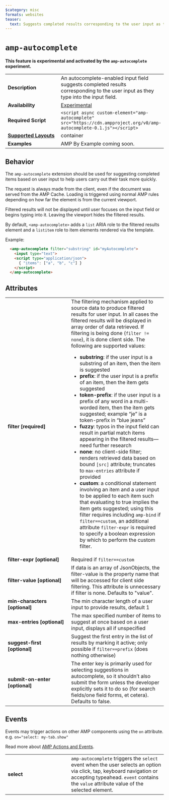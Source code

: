 ```yaml
---
$category: misc
formats: websites
teaser: 
  text: Suggests completed results corresponding to the user input as they type into the input field.
---
```

<!--
Copyright 2019 The AMP HTML Authors. All Rights Reserved.

Licensed under the Apache License, Version 2.0 (the "License");
you may not use this file except in compliance with the License.
You may obtain a copy of the License at

      http://www.apache.org/licenses/LICENSE-2.0

Unless required by applicable law or agreed to in writing, software
distributed under the License is distributed on an "AS-IS" BASIS,
WITHOUT WARRANTIES OR CONDITIONS OF ANY KIND, either express or implied.
See the License for the specific language governing permissions and
limitations under the License.
-->

# `amp-autocomplete`

**This feature is experimental and activated by the `amp-autocomplete` experiment.**

<table>
  <tr>
    <td width="40%"><strong>Description</strong></td>
    <td>An autocomplete-enabled input field suggests completed results corresponding to the user input as they type into the input field.</td>
  </tr>
  <tr>
    <td width="40%"><strong>Availability</strong></td>
     <td><a href="https://www.ampproject.org/docs/reference/experimental.html">Experimental</a></td>
  </tr>
  <tr>
    <td width="40%"><strong>Required Script</strong></td>
    <td><code>&lt;script async custom-element="amp-autocomplete" src="https://cdn.ampproject.org/v0/amp-autocomplete-0.1.js">&lt;/script></code></td>
  </tr>
  <tr>
    <td class="col-fourty"><strong><a href="https://www.ampproject.org/docs/guides/responsive/control_layout.html">Supported Layouts</a></strong></td>
    <td>container</td>
  </tr>
  <tr>
    <td width="40%"><strong>Examples</strong></td>
    <td>AMP By Example coming soon.</td>
  </tr>
</table>

## Behavior

The `amp-autocomplete` extension should be used for suggesting completed items based on user input to help users carry out their task more quickly.

The request is always made from the client, even if the document was served from the AMP Cache. Loading is triggered using normal AMP rules depending on how far the element is from the current viewport.

Filtered results will not be displayed until user focuses on the input field or begins typing into it. Leaving the viewport hides the filtered results.

By default, `<amp-autocomplete>` adds a `list` ARIA role to the filtered results element and a `listitem` role to item elements rendered via the template.

Example:
```html
  <amp-autocomplete filter="substring" id="myAutocomplete">
    <input type="text">
    <script type="application/json">
      { "items": ["a", "b", "c"] }
    </script>
  </amp-autocomplete>
```

## Attributes

<table>
  <tr>
    <td width="40%"><strong>filter [required]</strong></td>
    <td>The filtering mechanism applied to source data to produce filtered results for user input. In all cases the filtered results will be displayed in array order of data retrieved. If filtering is being done (<code>filter != none</code>), it is done client side. The following are supported values:
    <ul>
      <li><strong>substring</strong>: if the user input is a substring of an item, then the item is suggested</li>
      <li><strong>prefix</strong>: if the user input is a prefix of an item, then the item gets suggested</li>
      <li><strong>token-prefix</strong>: if the user input is a prefix of any word in a multi-worded item, then the item gets suggested; example “je” is a token-prefix in “blue jeans”</li>
      <li><strong>fuzzy</strong>: typos in the input field can result in partial match items appearing in the filtered results—need further research</li>
      <li><strong>none</strong>: no client-side filter; renders retrieved data based on bound <code>[src]</code> attribute; truncates to <code>max-entries</code> attribute if provided</li>
      <li><strong>custom</strong>: a conditional statement involving an item and a user input to be applied to each item such that evaluating to true implies the item gets suggested; using this filter requires including <code>amp-bind</code> if <code>filter==custom</code>, an additional attribute <code>filter-expr</code> is required to specify a boolean expression by which to perform the custom filter.</li>
    </td>
  </tr>
  <tr>
    <td width="40%"><strong>filter-expr [optional]</strong></td>
    <td>Required if <code>filter==custom</code></td>
  </tr>
  <tr>
    <td width="40%"><strong>filter-value [optional]</strong></td>
    <td>If data is an array of JsonObjects, the filter-value is the property name that will be accessed for client side filtering. This attribute is unnecessary if filter is none. Defaults to "value".</td>
  </tr>
  <tr>
    <td width="40%"><strong>min-characters [optional]</strong></td>
    <td>
      The min character length of a user input to provide results, default 1
    </td>
  </tr>
  <tr>
    <td width="40%"><strong>max-entries [optional]</strong></td>
    <td>
      The max specified number of items to suggest at once based on a user input, displays all if unspecified 
    </td>
  </tr>
  <tr>
    <td width="40%"><strong>suggest-first [optional]</strong></td>
    <td>
      Suggest the first entry in the list of results by marking it active; only possible if <code>filter==prefix</code> (does nothing otherwise)
    </td>
  </tr>
  <tr>
    <td width="40%"><strong>submit-on-enter [optional]</strong></td>
    <td>
      The enter key is primarily used for selecting suggestions in autocomplete, so it shouldn’t also submit the form unless the developer explicitly sets it to do so (for search fields/one field forms, et cetera). Defaults to false. 
    </td>
  </tr>
</table>

## Events

Events may trigger actions on other AMP components using the `on` attribute.
e.g. `on="select: my-tab.show"`

Read more about [AMP Actions and Events](../../spec/amp-actions-and-events.md).

<table>
  <tr>
    <td width="40%"><strong>select</strong></td>
    <td><code>amp-autocomplete</code> triggers the <code>select</code> event when the user selects an option via click, tap, keyboard navigation or accepting typeahead.
    <code>event</code> contains the <code>value</code> attribute value of the selected element.</td>
  </tr>

</table>
